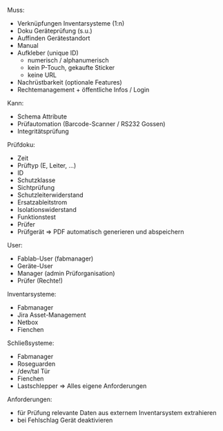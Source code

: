 Muss:
 - Verknüpfungen Inventarsysteme (1:n)
 - Doku Geräteprüfung (s.u.)
 - Auffinden Gerätestandort
 - Manual
 - Aufkleber (unique ID)
	- numerisch / alphanumerisch
	- kein P-Touch, gekaufte Sticker
	- keine URL
 - Nachrüstbarkeit (optionale Features)
 - Rechtemanagement + öffentliche Infos / Login

Kann:
 - Schema Attribute
 - Prüfautomation (Barcode-Scanner / RS232 Gossen)
 - Integritätsprüfung

Prüfdoku:
 - Zeit
 - Prüftyp (E, Leiter, ...)
 - ID
 - Schutzklasse
 - Sichtprüfung
 - Schutzleiterwiderstand
 - Ersatzableitstrom
 - Isolationswiderstand
 - Funktionstest
 - Prüfer
 - Prüfgerät
 => PDF automatisch generieren und abspeichern

User:
 - Fablab-User (fabmanager)
 - Geräte-User
 - Manager (admin Prüforganisation)
 - Prüfer (Rechte!)

Inventarsysteme:
 - Fabmanager
 - Jira Asset-Management
 - Netbox
 - Fienchen 

Schließsysteme:
 - Fabmanager
 - Roseguarden
 - /dev/tal Tür
 - Fienchen
 - Lastschlepper
 => Alles eigene Anforderungen

Anforderungen:
 * für Prüfung relevante Daten aus externem Inventarsystem extrahieren
 * bei Fehlschlag Gerät deaktivieren
